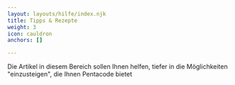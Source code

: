 ```yaml
---
layout: layouts/hilfe/index.njk
title: Tipps & Rezepte
weight: 3
icon: cauldron
anchors: []

---
```

Die Artikel in diesem Bereich sollen Ihnen helfen, tiefer in die Möglichkeiten "einzusteigen", die Ihnen Pentacode bietet
